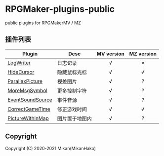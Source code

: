 # RPGMaker-plugins-public
public plugins for RPGMakerMV / MZ  


## 插件列表

| Plugin | Desc | MV version | MZ version |
| ---- | ---- | :--: | :--: |
| [LogWriter](plugins/LogWriter) | 日志记录 | √ | × |
| [HideCursor](plugins/HideCursor) | 隐藏鼠标光标 | √ | √ |
| [ParallaxPicture](plugins/ParallaxPicture) | 视差图片 | √ | ? |
| [MoreMsgSymbol](plugins/MoreMsgSymbol) | 更多控制字符 | √ | ? |
| [EventSoundSource](plugins/EventSoundSource) | 事件音源 | √ | ? |
| [CorrectGameTime](plugins/CorrectGameTime) | 修正游戏时间 | √ | √ |
| [PictureWithinMap](plugins/PictureWithinMap) | 图片置于地图内 | √ | ? |


## Copyright
Copyright (C) 2020-2021 Mikan(MikanHako)  
